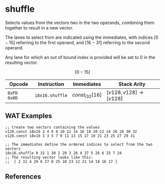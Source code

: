 
# shuffle

Selects values from the vectors two in the two operands, combining them together to result in a new vector.

The lanes to select from are indicated using the immediates, with indices $[0-15]$ referring to the first operand, and $[16-31]$ referring to the second operand.

Any lane for which an out of bound index is provided will be set to 0 in the resulting vector.

$$[0-15]$$



| Opcode      | Instruction       | Immediates        | Stack Arity |
|-------------|-------------------|-------------------|-------------|
| `0xFD 0x0D` | `i8x16.shuffle`   | $const_{i32}[16]$ | $[ v128, v128 ] \to [ v128 ]$ |


## WAT Examples

```wasm
;; Create two vectors containing the values
v128.const i8x16 2 4 6 8 10 12 14 16 18 20 22 24 26 28 30 32
v128.const i8x16 1 3 5 7 9 11 13 15 17 19 21 23 25 27 29 31

;; The immediates define the ordered indices to select from the two vectors
i8x16.shuffle 0 31 1 30 2 29 3 28 4 27 5 26 6 25 7 24
;; The resulting vector looks like this:
;;  [ 2 31 4 29 6 27 8 25 10 23 12 21 14 19 16 17 ]
```


## References

[^§2.4.1]: _WebAssembly Core Specification: Vector Instructions_ - <https://webassembly.github.io/spec/core/bikeshed/#vector-instructions%E2%91%A0>

